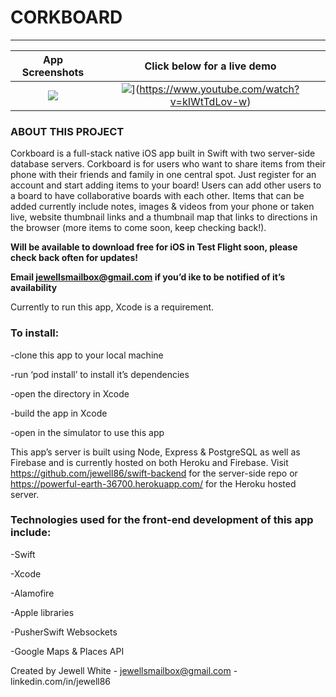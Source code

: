 # CORKBOARD

------------------------------

App Screenshots            |  Click below for a live demo
:-------------------------:|:-------------------------:
![](https://bit.ly/2OhSG4E)|  ![](https://img.youtube.com/vi/kIWtTdLov-w/0.jpg)](https://www.youtube.com/watch?v=kIWtTdLov-w)



### ABOUT THIS PROJECT
Corkboard is a full-stack native iOS app built in Swift with two server-side database servers. Corkboard is for users who want to share items from their phone with their friends and family in one central spot. Just register for an account and start adding items to your board! Users can add other users to a board to have collaborative boards with each other. Items that can be added currently include notes, images & videos from your phone or taken live, website thumbnail links and a thumbnail map that links to directions in the browser (more items to come soon, keep checking back!). 

**Will be available to download free for iOS in Test Flight soon, please check back often for updates!**

**Email jewellsmailbox@gmail.com if you’d ike to be notified of it’s availability**

Currently to run this app, Xcode is a requirement. 

### To install:

-clone this app to your local machine

-run ‘pod install’ to install it’s dependencies

-open the directory in Xcode 

-build the app in Xcode

-open in the simulator to use this app

This app’s server is built using Node, Express & PostgreSQL as well as Firebase and is currently hosted on both Heroku and Firebase. Visit https://github.com/jewell86/swift-backend for the server-side repo or https://powerful-earth-36700.herokuapp.com/ for the Heroku hosted server.

### Technologies used for the front-end development of this app include:

-Swift

-Xcode

-Alamofire

-Apple libraries

-PusherSwift Websockets

-Google Maps & Places API

Created by Jewell White - jewellsmailbox@gmail.com - linkedin.com/in/jewell86
